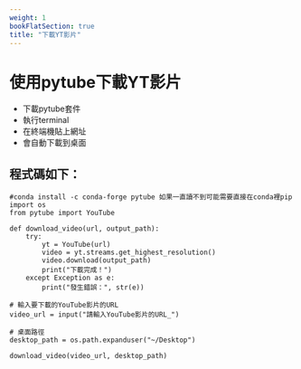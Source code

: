 ```yaml
---
weight: 1
bookFlatSection: true
title: "下載YT影片"
---
```


# 使用pytube下載YT影片 


- 下載pytube套件
- 執行terminal
- 在終端機貼上網址
- 會自動下載到桌面


## 程式碼如下：

```tpl
#conda install -c conda-forge pytube 如果一直讀不到可能需要直接在conda裡pip
import os
from pytube import YouTube

def download_video(url, output_path):
    try:
        yt = YouTube(url)
        video = yt.streams.get_highest_resolution()
        video.download(output_path)
        print("下載完成！")
    except Exception as e:
        print("發生錯誤：", str(e))

# 輸入要下載的YouTube影片的URL
video_url = input("請輸入YouTube影片的URL_")

# 桌面路徑
desktop_path = os.path.expanduser("~/Desktop")

download_video(video_url, desktop_path)

```